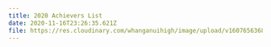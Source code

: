 ```yaml
---
title: 2020 Achievers List
date: 2020-11-16T23:26:35.621Z
file: https://res.cloudinary.com/whanganuihigh/image/upload/v1607656368/Achievers/2020_ACHIEVERS_LIST.pdf
---
```

